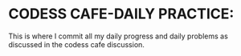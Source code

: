 # CODESS CAFE-DAILY PRACTICE:

This is where I commit all my daily progress and daily problems as discussed in the codess cafe discussion.

